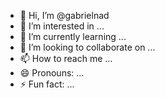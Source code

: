 - 👋 Hi, I’m @gabrielnad
- 👀 I’m interested in ...
- 🌱 I’m currently learning ...
- 💞️ I’m looking to collaborate on ...
- 📫 How to reach me ...
- 😄 Pronouns: ...
- ⚡ Fun fact: ...

<!---
gabrielnad/gabrielnad is a ✨ special ✨ repository because its `README.md` (this file) appears on your GitHub profile.
You can click the Preview link to take a look at your changes.
--->
